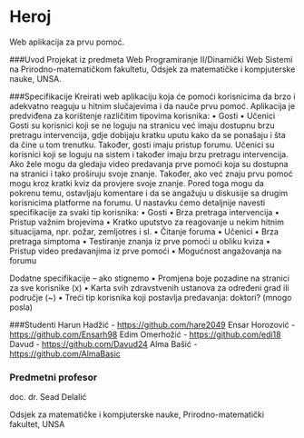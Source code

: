 # Heroj
Web aplikacija za prvu pomoć.

###Uvod
Projekat iz predmeta Web Programiranje II/Dinamički Web Sistemi na Prirodno-matematičkom fakultetu, Odsjek za matematičke i kompjuterske nauke, UNSA. 

###Specifikacije
Kreirati web aplikaciju koja će pomoći korisnicima da brzo i adekvatno reaguju u hitnim slučajevima i da nauče prvu pomoć. 
Aplikacija je predviđena za korištenje različitim tipovima korisnika:
    • Gosti 
    • Učenici
Gosti su korisnici koji se ne loguju na stranicu već imaju dostupnu brzu pretragu intervencija, gdje dobijaju kratku uputu kako da se ponašaju i šta da čine u tom trenutku. Također, gosti imaju pristup forumu. 
Učenici su korisnici koji se loguju na sistem i također imaju brzu pretragu intervencija. Ako žele mogu da gledaju video predavanja prve pomoći koja su dostupna na stranici i tako proširuju svoje znanje. Također, ako već znaju prvu pomoć mogu kroz kratki kviz da provjere svoje znanje. Pored toga mogu da pokrenu temu, ostavljaju komentare i da se angažuju u diskusije sa drugim korisnicima platforme na forumu. 
U nastavku ćemo detaljnije navesti specifikacije za svaki tip korisnika:
    • Gosti 
    • Brza pretraga intervencija
    • Pristup važnim brojevima
    • Kratko uputstvo za reagovanje u nekim hitnim situacijama, npr. požar, zemljotres i sl. 
    • Čitanje foruma
    • Učenici
    • Brza pretraga simptoma
    • Testiranje znanja iz prve pomoći u obliku kviza
    • Pristup video predavanjima iz prve pomoći
    • Mogućnost angažovanja na forumu 
      
Dodatne specifikacije – ako stignemo
    • Promjena boje pozadine na stranici za sve korisnike  (x)
    • Karta svih zdravstvenih ustanova za određeni grad ili područje  (~)
    • Treći tip korisnika koji postavlja predavanja: doktori? (mnogo posla)

###Studenti
Harun Hadžić - https://github.com/hare2049
Ensar Horozović - https://github.com/Ensarh98
Edim Omerhožić - https://github.com/edi18
Davud - https://github.com/Davud24
Alma Bašić - https://github.com/AlmaBasic

### Predmetni profesor 
doc. dr. Sead Delalić

Odsjek za matematičke i kompjuterske nauke, Prirodno-matematički fakultet, UNSA
